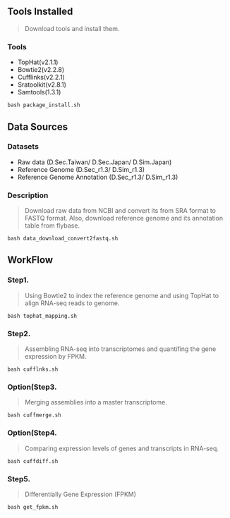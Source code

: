 Tools Installed
---------------
>Download tools and install them.

### Tools
- TopHat(v2.1.1)
- Bowtie2(v2.2.8)
- Cufflinks(v2.2.1)
- Sratoolkit(v2.8.1) 
- Samtools(1.3.1)

```
bash package_install.sh
```

Data Sources
------------
### Datasets

- Raw data (D.Sec.Taiwan/ D.Sec.Japan/ D.Sim.Japan)
- Reference Genome (D.Sec_r1.3/ D.Sim_r1.3)
- Reference Genome Annotation (D.Sec_r1.3/ D.Sim_r1.3)

### Description
>Download raw data from NCBI and convert its from SRA format to FASTQ format. Also, download reference genome and its annotation table from flybase.


```
bash data_download_convert2fastq.sh
```

WorkFlow
--------
### Step1.
>Using Bowtie2 to index the reference genome and using TopHat to align RNA-seq reads to genome.

```
bash tophat_mapping.sh
```

### Step2.

>Assembling RNA-seq into transcriptomes and quantifing the gene expression by FPKM.

```
bash cufflnks.sh
```

### Option(Step3.

>Merging assemblies into a master transcriptome.

```
bash cuffmerge.sh
```

### Option(Step4.

>Comparing expression levels of genes and transcripts in RNA-seq.


```
bash cuffdiff.sh
```

### Step5.

>Differentially Gene Expression (FPKM)

```
bash get_fpkm.sh
```





